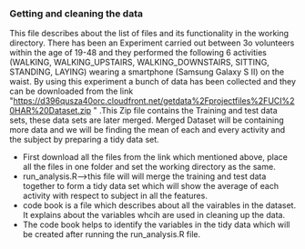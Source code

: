 ### Getting and cleaning the data 
This file describes about the list of files and its functionality in the working directory.
          There has been an Experiment carried out between 3o volunteers  within the age of 19-48 and they performed the following 6 activities (WALKING, WALKING_UPSTAIRS, WALKING_DOWNSTAIRS, SITTING, STANDING, LAYING) wearing a smartphone (Samsung Galaxy S II) on the waist. By using this experiment a bunch of data has been collected and they can be downloaded from the link "https://d396qusza40orc.cloudfront.net/getdata%2Fprojectfiles%2FUCI%20HAR%20Dataset.zip " .This Zip file contains the Training and test data sets, these data sets are later merged. Merged Dataset will be containing more data and we will be finding the mean of each and every activity and the subject by preparing a tidy data set.
* First download all the files from the link which mentioned above, place all the files in one folder and set the working directory as the same.
* run_analysis.R-->this file will  will merge the training and test data  together to form a tidy data set which will show the average of each activity with respect to subject in all the features.  
* code  book is a file which describes about all the vairables in the dataset. It explains about the variables whcih are used in cleaning up the data.
* The code book helps to identify  the variables in the tidy data which will be created after running the  run_analysis.R file. 
